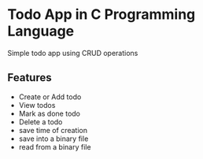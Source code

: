 # Todo App in C Programming Language
  Simple todo app using CRUD operations
  
## Features
* Create or Add todo
* View todos
* Mark as done todo
* Delete a todo
* save time of creation
* save into a binary file
* read from a binary file
